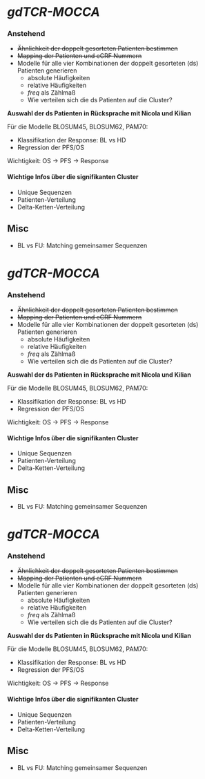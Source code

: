 # _gdTCR-MOCCA_

### Anstehend
- ~~Ähnlichkeit der doppelt gesorteten Patienten bestimmen~~
- ~~Mapping der Patienten und eCRF Nummern~~
- Modelle für alle vier Kombinationen der doppelt gesorteten (ds) Patienten generieren
  - absolute Häufigkeiten
  - relative Häufigkeiten
  - _freq_ als Zählmaß
  - Wie verteilen sich die ds Patienten auf die Cluster?
  
**Auswahl der ds Patienten in Rücksprache mit Nicola und Kilian**

Für die Modelle BLOSUM45, BLOSUM62, PAM70:
- Klassifikation der Response: BL vs HD
- Regression der PFS/OS

Wichtigkeit: OS -> PFS -> Response

#### Wichtige Infos über die signifikanten Cluster
- Unique Sequenzen
- Patienten-Verteilung
- Delta-Ketten-Verteilung


## Misc
- BL vs FU: Matching gemeinsamer Sequenzen
# _gdTCR-MOCCA_

### Anstehend
- ~~Ähnlichkeit der doppelt gesorteten Patienten bestimmen~~
- ~~Mapping der Patienten und eCRF Nummern~~
- Modelle für alle vier Kombinationen der doppelt gesorteten (ds) Patienten generieren
  - absolute Häufigkeiten
  - relative Häufigkeiten
  - _freq_ als Zählmaß
  - Wie verteilen sich die ds Patienten auf die Cluster?
  
**Auswahl der ds Patienten in Rücksprache mit Nicola und Kilian**

Für die Modelle BLOSUM45, BLOSUM62, PAM70:
- Klassifikation der Response: BL vs HD
- Regression der PFS/OS

Wichtigkeit: OS -> PFS -> Response

#### Wichtige Infos über die signifikanten Cluster
- Unique Sequenzen
- Patienten-Verteilung
- Delta-Ketten-Verteilung


## Misc
- BL vs FU: Matching gemeinsamer Sequenzen
# _gdTCR-MOCCA_

### Anstehend
- ~~Ähnlichkeit der doppelt gesorteten Patienten bestimmen~~
- ~~Mapping der Patienten und eCRF Nummern~~
- Modelle für alle vier Kombinationen der doppelt gesorteten (ds) Patienten generieren
  - absolute Häufigkeiten
  - relative Häufigkeiten
  - _freq_ als Zählmaß
  - Wie verteilen sich die ds Patienten auf die Cluster?
  
**Auswahl der ds Patienten in Rücksprache mit Nicola und Kilian**

Für die Modelle BLOSUM45, BLOSUM62, PAM70:
- Klassifikation der Response: BL vs HD
- Regression der PFS/OS

Wichtigkeit: OS -> PFS -> Response

#### Wichtige Infos über die signifikanten Cluster
- Unique Sequenzen
- Patienten-Verteilung
- Delta-Ketten-Verteilung


## Misc
- BL vs FU: Matching gemeinsamer Sequenzen
